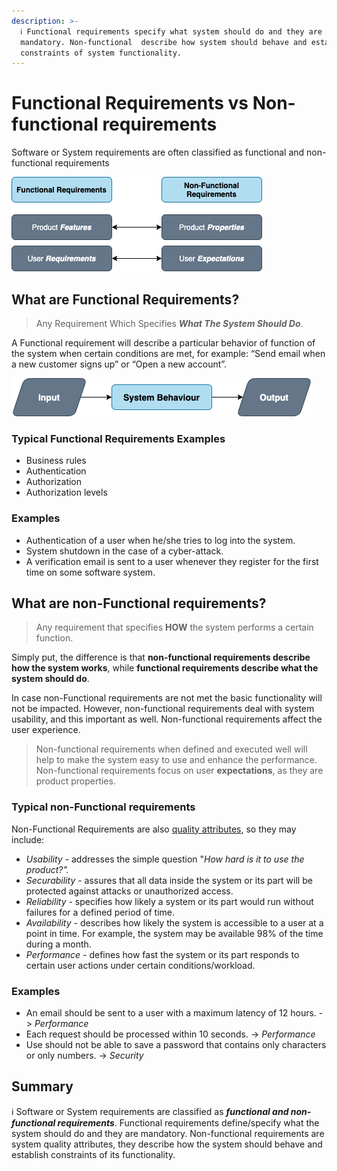 ```yaml
---
description: >-
  ℹ️ Functional requirements specify what system should do and they are
  mandatory. Non-functional  describe how system should behave and establish
  constraints of system functionality.
---
```


# Functional Requirements vs Non-functional requirements

Software or System requirements are often classified as functional and non-functional requirements

![Functional Requirements vs Non-Functional Requirements](../../.gitbook/assets/requirements-2-.png)

## What are Functional Requirements?

> Any Requirement Which Specifies _**What The System Should Do**_.

A Functional requirement will describe a particular behavior of function of the system when certain conditions are met, for example: “Send email when a new customer signs up” or “Open a new account”.

![Functional Requiremeent](../../.gitbook/assets/functional-requirements.png)

### Typical Functional Requirements Examples

* Business rules
* Authentication
* Authorization
* Authorization levels

### Examples

* Authentication of a user when he/she tries to log into the system.
* System shutdown in the case of a cyber-attack.
* A verification email is sent to a user whenever they register for the first time on some software system.

## What are non-Functional requirements?

> Any requirement that specifies **HOW** the system performs a certain function.

Simply put, the difference is that **non-functional requirements describe how the system works**, while **functional requirements describe what the system should do**.

In case non-Functional requirements are not met the basic functionality will not be impacted. However, non-functional requirements deal with system usability, and this important as well. Non-functional requirements affect the user experience.

> Non-functional requirements when defined and executed well will help to make the system easy to use and enhance the performance. Non-functional requirements focus on user **expectations**, as they are product properties.

### Typical non-Functional requirements

Non-Functional Requirements are also [quality attributes](https://en.wikipedia.org/wiki/List_of_system_quality_attributes), so they may include:

* _Usability_ - addresses the simple question "_How hard is it to use the product?"._
* _Securability_ - assures that all data inside the system or its part will be protected against attacks or unauthorized access.
* _Reliability_ - specifies how likely a system or its part would run without failures for a defined period of time. 
* _Availability_ - describes how likely the system is accessible to a user at a point in time. For example, the system may be available 98% of the time during a month.
* _Performance_ - defines how fast the system or its part responds to certain user actions under certain conditions/workload.

### Examples

* An email should be sent to a user with a maximum latency of 12 hours. -&gt; _Performance_
* Each request should be processed within 10 seconds. -&gt; _Performance_
* Use should not be able to save a password that contains only characters or only numbers. -&gt; _Security_

## Summary

ℹ️ Software or System requirements are classified as _**functional and non-functional requirements**_. Functional requirements define/specify what the system should do and they are mandatory. Non-functional requirements are system quality attributes, they describe how the system should behave and establish constraints of its functionality.



